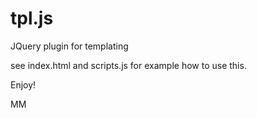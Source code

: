 tpl.js
======

JQuery plugin for templating

see index.html and scripts.js for example how to use this.

Enjoy!

MM
